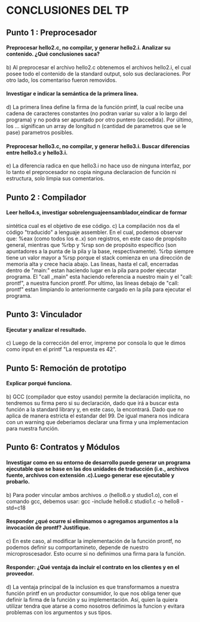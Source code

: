 <!-- @format -->

# CONCLUSIONES DEL TP

## Punto 1 : Preprocesador

#### Preprocesar hello2.c, no compilar, y generar hello2.i. Analizar su contenido. ¿Qué conclusiones saca?
b) Al preprocesar el archivo hello2.c obtenemos el archivos hello2.i, el cual posee todo el contenido de la standard output, solo sus declaraciones. Por otro lado, los comentariso fueron removidos.

#### Investigar e indicar la semántica de la primera línea.
d) La primera linea define la firma de la función printf, la cual recibe una cadena de caracteres constantes (no podran variar su valor a lo largo del programa) y no podra ser apuntado por otro puntero (accedida). Por último, los ... significan un array de longitud n (cantidad de parametros que se le pase) parametros posibles.

#### Preprocesar hello3.c, no compilar, y generar hello3.i. Buscar diferencias entre hello3.c y hello3.i.
e) La diferencia radica en que hello3.i no hace uso de ninguna interfaz, por lo tanto el preprocesador no copia ninguna declaracion de función ni estructura, solo limpia sus comentarios.

## Punto 2 : Compilador

#### Leer hello4.s, investigar sobrelenguajeensamblador,eindicar de formar
sintética cual es el objetivo de ese código.
c) La compilación nos da el código "traducido" a lenguaje assembler. En el cual, podemos observar que: %eax (como todos los e..x) son registros, en este caso de propósito general, mientras que %rbp y %rsp son de propósito específico (son apuntadores a la punta de la pila y la base, respectivamente). %rbp siempre tiene un valor mayor a %rsp porque el stack comienza en una dirección de memoria alta y crece hacia abajo. Las lineas, hasta el call, encerradas dentro de "main:" estan haciendo lugar en la pila para poder ejecutar programa. El "call \_main" esta haciendo referencia a nuestro main y el "call: prontf", a nuestra funcion prontf. Por ultimo, las lineas debajo de "call: prontf" estan limpiando lo anteriormente cargado en la pila para ejecutar el programa.

## Punto 3: Vinculador

#### Ejecutar y analizar el resultado.
c) Luego de la corrección del error, impreme por consola lo que le dimos como input en el printf "La respuesta es 42".

## Punto 5: Remoción de prototipo

#### Explicar porqué funciona.
b) GCC (compilador que estoy usando) permite la declaración implícita, no tendremos su firma pero si su declaración, dado que irá a buscar esta función a la standard library y, en este caso, la encontrará. Dado que no aplica de manera estricta el estandar del 99. De igual manera nos indicara con un warning que deberiamos declarar una firma y una implementacion para nuestra función.

## Punto 6: Contratos y Módulos

#### Investigar como en su entorno de desarrollo puede generar un programa ejecutable que se base en las dos unidades de traducción (i.e., archivos fuente, archivos con extensión .c).Luego generar ese ejecutable y probarlo.
b) Para poder vincular ambos archivos .o (hello8.o y studio1.o), con el comando gcc, debemos usar:
gcc -include hello8.c studio1.c -o hello8 -std=c18

#### Responder ¿qué ocurre si eliminamos o agregamos argumentos a la invocación de prontf? Justifique.
c) En este caso, al modificar la implementación de la función prontf, no podemos definir su comportamineto, depende de nuestro microproscesador. Esto ocurre si no definimos una firma para la función.

#### Responder: ¿Qué ventaja da incluir el contrato en los clientes y en el proveedor.
d) La ventaja principal de la inclusion es que transformamos a nuestra función printf en un productor consumidor, lo que nos obliga tener que definir la firma de la función y su implementación. Así, quien la quiera utilizar tendra que atarse a como nosotros definimos la funcion y evitara problemas con los argumentos y sus tipos.
